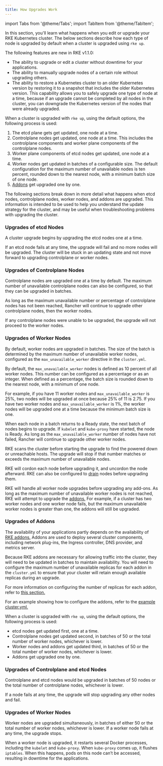 ```yaml
---
title: How Upgrades Work
---
```


import Tabs from '@theme/Tabs';
import TabItem from '@theme/TabItem';

In this section, you'll learn what happens when you edit or upgrade your RKE Kubernetes cluster. The below sections describe how each type of node is upgraded by default when a cluster is upgraded using `rke up`.

<Tabs>
<TabItem value="RKE v1.1.0+">

The following features are new in RKE v1.1.0:

- The ability to upgrade or edit a cluster without downtime for your applications.
- The ability to manually upgrade nodes of a certain role without upgrading others.
- The ability to restore a Kubernetes cluster to an older Kubernetes version by restoring it to a snapshot that includes the older Kubernetes version. This capability allows you to safely upgrade one type of node at a time, because if an upgrade cannot be completed by all nodes in the cluster, you can downgrade the Kubernetes version of the nodes that were already upgraded.

When a cluster is upgraded with `rke up`, using the default options, the following process is used:

1. The etcd plane gets get updated, one node at a time.
1. Controlplane nodes get updated, one node at a time. This includes the controlplane components and worker plane components of the controlplane nodes.
1. Worker plane components of etcd nodes get updated, one node at a time.
1. Worker nodes get updated in batches of a configurable size. The default configuration for the maximum number of unavailable nodes is ten percent, rounded down to the nearest node, with a minimum batch size of one node.
1. [Addons](../../config-options/add-ons/add-ons.md) get upgraded one by one.

The following sections break down in more detail what happens when etcd nodes, controlplane nodes, worker nodes, and addons are upgraded. This information is intended to be used to help you understand the update strategy for the cluster, and may be useful when troubleshooting problems with upgrading the cluster.

### Upgrades of etcd Nodes

A cluster upgrade begins by upgrading the etcd nodes one at a time.

If an etcd node fails at any time, the upgrade will fail and no more nodes will be upgraded. The cluster will be stuck in an updating state and not move forward to upgrading controlplane or worker nodes.

### Upgrades of Controlplane Nodes

Controlplane nodes are upgraded one at a time by default. The maximum number of unavailable controlplane nodes can also be configured, so that they can be upgraded in batches.

As long as the maximum unavailable number or percentage of controlplane nodes has not been reached, Rancher will continue to upgrade other controlplane nodes, then the worker nodes.

If any controlplane nodes were unable to be upgraded, the upgrade will not proceed to the worker nodes.

### Upgrades of Worker Nodes

By default, worker nodes are upgraded in batches. The size of the batch is determined by the maximum number of unavailable worker nodes, configured as the `max_unavailable_worker` directive in the `cluster.yml`.

By default, the `max_unavailable_worker` nodes is defined as 10 percent of all worker nodes. This number can be configured as a percentage or as an integer. When defined as a percentage, the batch size is rounded down to the nearest node, with a minimum of one node.

For example, if you have 11 worker nodes and `max_unavailable_worker` is 25%, two nodes will be upgraded at once because 25% of 11 is 2.75. If you have two worker nodes and `max_unavailable_worker` is 1%, the worker nodes will be upgraded one at a time because the minimum batch size is one.

When each node in a batch returns to a Ready state, the next batch of nodes begins to upgrade. If `kubelet` and `kube-proxy` have started, the node is Ready. As long as the `max_unavailable_worker` number of nodes have not failed, Rancher will continue to upgrade other worker nodes.

RKE scans the cluster before starting the upgrade to find the powered down or unreachable hosts. The upgrade will stop if that number matches or exceeds the maximum number of unavailable nodes.

RKE will cordon each node before upgrading it, and uncordon the node afterward. RKE can also be configured to [drain](https://kubernetes.io/docs/tasks/administer-cluster/safely-drain-node/) nodes before upgrading them.

RKE will handle all worker node upgrades before upgrading any add-ons. As long as the maximum number of unavailable worker nodes is not reached, RKE will attempt to upgrade the [addons.](#upgrades-of-addons) For example, if a cluster has two worker nodes and one worker node fails, but the maximum unavailable worker nodes is greater than one, the addons will still be upgraded.

### Upgrades of Addons

The availability of your applications partly depends on the availability of [RKE addons.](../../config-options/add-ons/add-ons.md) Addons are used to deploy several cluster components, including network plug-ins, the Ingress controller, DNS provider, and metrics server.

Because RKE addons are necessary for allowing traffic into the cluster, they will need to be updated in batches to maintain availability. You will need to configure the maximum number of unavailable replicas for each addon in the `cluster.yml` to ensure that your cluster will retain enough available replicas during an upgrade.

For more information on configuring the number of replicas for each addon, refer to [this section.](../configuring-strategy/configuring-strategy.md)

For an example showing how to configure the addons, refer to the [example cluster.yml.](../../example-yamls/example-yamls.md)

</TabItem>
<TabItem value="RKE before v1.1.0">

When a cluster is upgraded with `rke up`, using the default options, the following process is used:

- etcd nodes get updated first, one at a time.
- Controlplane nodes get updated second, in batches of 50 or the total number of worker nodes, whichever is lower.
- Worker nodes and addons get updated third, in batches of 50 or the total number of worker nodes, whichever is lower.
- Addons get upgraded one by one.

### Upgrades of Controlplane and etcd Nodes

Controlplane and etcd nodes would be upgraded in batches of 50 nodes or the total number of controlplane nodes, whichever is lower.

If a node fails at any time, the upgrade will stop upgrading any other nodes and fail.

### Upgrades of Worker Nodes

Worker nodes are upgraded simultaneously, in batches of either 50 or the total number of worker nodes, whichever is lower. If a worker node fails at any time, the upgrade stops.

When a worker node is upgraded, it restarts several Docker processes, including the `kubelet` and `kube-proxy`. When `kube-proxy` comes up, it flushes `iptables`. When this happens, pods on this node can’t be accessed, resulting in downtime for the applications.

</TabItem>
</Tabs>
